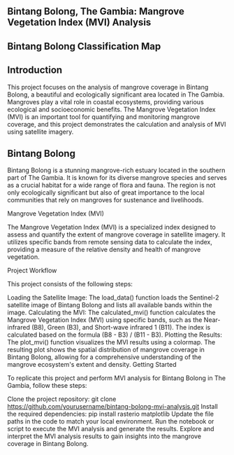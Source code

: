 <h2>Bintang Bolong, The Gambia: Mangrove Vegetation Index (MVI) Analysis</h2>

<h2>Bintang Bolong Classification Map</h2>

<h2>Introduction</h2>

This project focuses on the analysis of mangrove coverage in Bintang Bolong, a beautiful and ecologically significant area located in The Gambia. Mangroves play a vital role in coastal ecosystems, providing various ecological and socioeconomic benefits. The Mangrove Vegetation Index (MVI) is an important tool for quantifying and monitoring mangrove coverage, and this project demonstrates the calculation and analysis of MVI using satellite imagery.

<h2>Bintang Bolong</h2>

Bintang Bolong is a stunning mangrove-rich estuary located in the southern part of The Gambia. It is known for its diverse mangrove species and serves as a crucial habitat for a wide range of flora and fauna. The region is not only ecologically significant but also of great importance to the local communities that rely on mangroves for sustenance and livelihoods.

Mangrove Vegetation Index (MVI)

The Mangrove Vegetation Index (MVI) is a specialized index designed to assess and quantify the extent of mangrove coverage in satellite imagery. It utilizes specific bands from remote sensing data to calculate the index, providing a measure of the relative density and health of mangrove vegetation.

Project Workflow

This project consists of the following steps:

Loading the Satellite Image: The load_data() function loads the Sentinel-2 satellite image of Bintang Bolong and lists all available bands within the image.
Calculating the MVI: The calculated_mvi() function calculates the Mangrove Vegetation Index (MVI) using specific bands, such as the Near-infrared (B8), Green (B3), and Short-wave infrared 1 (B11). The index is calculated based on the formula (B8 - B3) / (B11 - B3).
Plotting the Results: The plot_mvi() function visualizes the MVI results using a colormap. The resulting plot shows the spatial distribution of mangrove coverage in Bintang Bolong, allowing for a comprehensive understanding of the mangrove ecosystem's extent and density.
Getting Started

To replicate this project and perform MVI analysis for Bintang Bolong in The Gambia, follow these steps:

Clone the project repository: git clone https://github.com/yourusername/bintang-bolong-mvi-analysis.git
Install the required dependencies: pip install rasterio matplotlib
Update the file paths in the code to match your local environment.
Run the notebook or script to execute the MVI analysis and generate the results.
Explore and interpret the MVI analysis results to gain insights into the mangrove coverage in Bintang Bolong.
